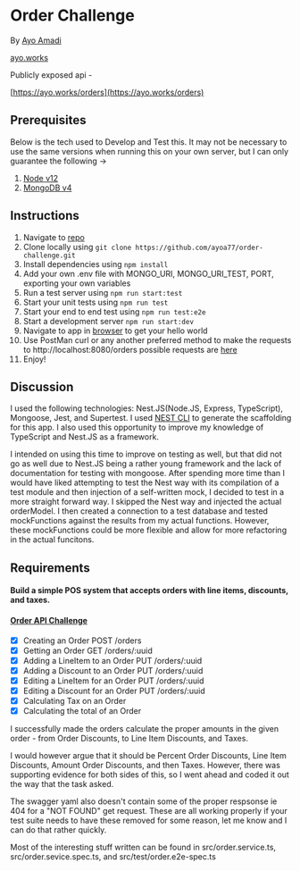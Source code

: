# Order Challenge

By [Ayo Amadi](mailto:ayodeleamadi@gmail.com)

[ayo.works](https://ayo.works)

Publicly exposed api -

[https://ayo.works/orders](https://ayo.works/orders)

## Prerequisites

Below is the tech used to Develop and Test this.
It may not be necessary to use the same versions
when running this on your own server,
but I can only guarantee the following ->

1. [Node v12](https://nodejs.org/en/)
2. [MongoDB v4](https://www.mongodb.com/)

## Instructions

1. Navigate to [repo](https://github.com/ayoa77/order-challenge)
2. Clone locally using
   `git clone https://github.com/ayoa77/order-challenge.git`
3. Install dependencies using `npm install`
4. Add your own .env file with MONGO_URI, MONGO_URI_TEST, PORT, exporting your own variables
5. Run a test server using `npm run start:test`
6. Start your unit tests using `npm run test`
7. Start your end to end test using `npm run test:e2e`
8. Start a development server `npm run start:dev`
9. Navigate to app in [browser](http://localhost:8080) to get your hello world
10. Use PostMan curl or any another preferred method to make the requests
   to http://localhost:8080/orders possible requests are [here](https://github.com/bypasslane/api-code-challenge/blob/master/orders_api.yaml)
11. Enjoy!

## Discussion

I used the following technologies: Nest.JS(Node.JS, Express, TypeScript), Mongoose, Jest, and Supertest.
I used [NEST CLI](https://docs.nestjs.com/cli/overview)
to generate the scaffolding for this app. I also used this opportunity to improve my knowledge
of TypeScript and Nest.JS as a framework. 

I intended on using this time to improve on testing as well, but that did not go as well due to
Nest.JS being a rather young framework and the lack of documentation for testing with mongoose. 
After spending more time than I would have liked attempting to test the Nest way with 
its compilation of a test module and then injection of a self-written mock, I decided to test 
in a more straight forward way. I skipped the Nest way and injected the actual orderModel. 
I then created a connection to a test database and tested mockFunctions against the results
from my actual functions. However, these mockFunctions could be more flexible and allow for 
more refactoring in the actual funcitons. 

## Requirements

#### Build a simple POS system that accepts orders with line items, discounts, and taxes.
#### [Order API Challenge](https://github.com/bypasslane/api-code-challenge)

- [x] Creating an Order   POST /orders
- [x] Getting an Order   GET /orders/:uuid
- [x] Adding a LineItem to an Order   PUT /orders/:uuid
- [x] Adding a Discount to an Order   PUT /orders/:uuid
- [x] Editing a LineItem for an Order   PUT /orders/:uuid
- [x] Editing a Discount for an Order   PUT /orders/:uuid
- [x] Calculating Tax on an Order   
- [x] Calculating the total of an Order

I successfully made the orders calculate the proper amounts in the given order - from Order Discounts, to Line Item Discounts, and Taxes. 

I would however argue that it should be Percent Order Discounts, Line Item Discounts,
Amount Order Discounts, and then Taxes. However, there was supporting evidence for
both sides of this, so I went ahead and coded it out the way that the task asked.

The swagger yaml also doesn't contain some of the proper respsonse ie 404 for a "NOT FOUND" get request. These are  all working properly if your test suite needs to have these removed for some reason, let me know and I can do that rather quickly.

Most of the interesting stuff written can be found in src/order.service.ts, src/order.sevice.spec.ts, and src/test/order.e2e-spec.ts
